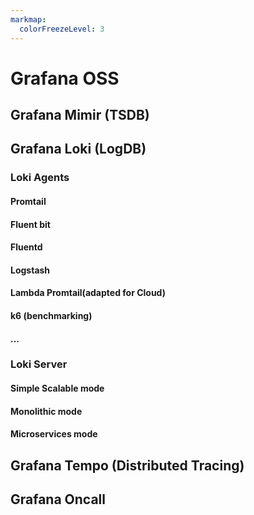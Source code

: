 ```yaml
---
markmap:
  colorFreezeLevel: 3
---
```


# Grafana OSS

## Grafana Mimir (TSDB)

## Grafana Loki (LogDB)

### Loki Agents
#### Promtail
#### Fluent bit
#### Fluentd
#### Logstash
#### Lambda Promtail(adapted for Cloud)
#### k6 (benchmarking)
#### ...


### Loki Server
#### Simple Scalable mode
#### Monolithic mode
#### Microservices mode


## Grafana Tempo (Distributed Tracing)


## Grafana Oncall
